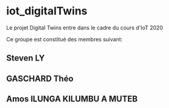 # iot_digitalTwins
Le projet Digital Twins entre dans le cadre du cours d'IoT 2020 

Ce groupe est constitué des membres suivant: 
## Steven LY
## GASCHARD Théo
## Amos ILUNGA KILUMBU A MUTEB
